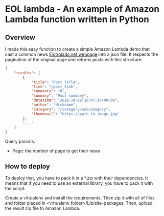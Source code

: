 # EOL lambda - An example of Amazon Lambda function written in Python

## Overview

I made this easy function to create a simple Amazon Lambda demo that cast a common news [Elotrolado.net webpage](https://www.elotrolado.net/) into a json file. It respects the pagination of the original page and returns posts with this structure:

```json
{
    "results": [
        {
            "title": "Post Title",
            "link": "/post_link",
            "comments": "0",
            "summary": "Post summary",
            "datetime": "2018-10-08T16:47:35+00:00",
            "author": "Nickname",
            "category": "/category/subcategory",
            "thumbnail": "https://path-to-image.jpg"
        },
        "..."
    ]
}
```

Query params:
* Page: the number of page to get their news

## How to deploy

To deploy that, you have to pack it in a *.zip with their dependencies. It means that if you need to use an external library, you have to pack it with the script.

Create a virtualenv and install the requirements. Then zip it with all of files and folder placed in <virtualenv_folder>/Lib/site-packages. Then, upload the result zip file to Amazon Lambda.

